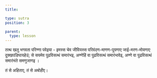 ```yaml
---
title: 

type: sutra
position: 3

parent:
  type: lesson
---
```


तत्थ खलु भगवता परिण्णा पवेइया - इमस्स चेव जीवियस्स परिवंदण-माणण-पूयणाए जाई-मरण-मोयणाए दुक्खपडिघायहेउं; से सयमेव पुढविसत्थं समारंभइ, अण्णेहिं वा पुढविसत्थं समारंभावेइ, अण्णे वा पुढविसत्थं समारंभंते समणुजाणइ । 

तं से अहिताए, तं से अबोहीए। 